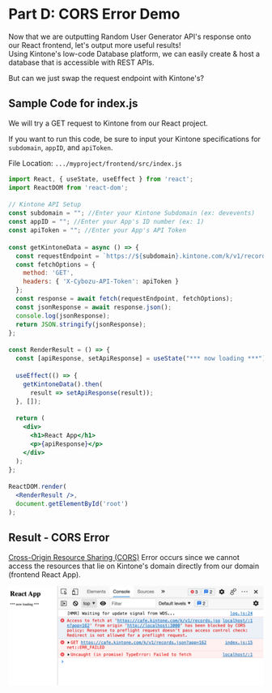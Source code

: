 # Part D: CORS Error Demo

Now that we are outputting Random User Generator API's response onto our React frontend, let's output more useful results!  
Using Kintone's low-code Database platform, we can easily create & host a database that is accessible with REST APIs.

But can we just swap the request endpoint with Kintone's?

## Sample Code for index.js
We will try a GET request to Kintone from our React project.

If you want to run this code, be sure to input your Kintone specifications for `subdomain`, `appID`, and `apiToken`.

File Location: `.../myproject/frontend/src/index.js`

```jsx
import React, { useState, useEffect } from 'react';
import ReactDOM from 'react-dom';

// Kintone API Setup
const subdomain = ""; //Enter your Kintone Subdomain (ex: devevents)
const appID = ""; //Enter your App's ID number (ex: 1)
const apiToken = ""; //Enter your App's API Token

const getKintoneData = async () => {
  const requestEndpoint = `https://${subdomain}.kintone.com/k/v1/records.json?app=${appID}`;
  const fetchOptions = {
    method: 'GET',
    headers: { 'X-Cybozu-API-Token': apiToken }
  };
  const response = await fetch(requestEndpoint, fetchOptions);
  const jsonResponse = await response.json();
  console.log(jsonResponse);
  return JSON.stringify(jsonResponse);
};

const RenderResult = () => {
  const [apiResponse, setApiResponse] = useState("*** now loading ***");

  useEffect(() => {
    getKintoneData().then(
      result => setApiResponse(result));
  }, []);

  return (
    <div>
      <h1>React App</h1>
      <p>{apiResponse}</p>
    </div>
  );
};

ReactDOM.render(
  <RenderResult />,
  document.getElementById('root')
);
```

## Result - CORS Error

[Cross-Origin Resource Sharing (CORS)](https://developer.mozilla.org/en-US/docs/Web/HTTP/CORS) Error occurs since we cannot access the resources that lie on Kintone's domain directly from our domain (frontend React App).

![CORS_Error_Crop.png Kintone_React_Workshop v2.1](https://github.com/ahandsel/Kintone_React_Workshop/blob/v2.1/ZZ_Graphics/CORS_Error_Crop.png?raw=true)
